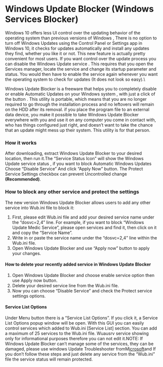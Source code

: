 # Windows Update Blocker (Windows Services Blocker)

Windows 10 offers less UI control over the updating behavior of the operating system than previous versions of Windows , There is no option to turn off Windows Updates using the Control Panel or Settings app in Windows 10, it checks for updates automatically and install any updates they find, whether you like it or not. This new feature is actually pretty convenient for most users. If you want control over the update process you can disable the Windows Update service . This requires that you open the Services manager, locate the service and change its startup parameter and status. You would then have to enable the service again whenever you want the operating system to check for updates (It does not look so easy).\


Windows Update Blocker is a freeware that helps you to completely disable or enable Automatic Updates on your Windows system , with just a click of the button . This utility is portable, which means that you are no longer required to go through the installation process and no leftovers will remain on the HDD after its removal. if you place the program file to an external data device, you make it possible to take Windows Update Blocker everywhere with you and use it on any computer you come in contact with, who has things configured just right, and doesn’t want to take the chance that an update might mess up their system. This utility is for that person.

### **How it works**

After downloading, extract Windows Update Blocker to your desired location, then run it.The “Service Status Icon” will show the Windows Update service status , if you want to block Automatic Windows Updates Choose “Disable Service” And click “Apply Now” button. The Protect Service Settings checkbox can prevent Uncontrolled change **(Recommended)**.

### How to block any other service and protect the settings

The new version Windows Update Blocker allows users to add any other service into Wub.ini file to block it:

1. First, please edit Wub.ini file and add your desired service name under the “dosvc=2,4” line. For example, if you want to block “Windows Update Medic Service”, please open services and find it, then click on it and copy the “Service Name”.
2. Write in or paste the service name under the “dosvc=2,4” line within the Wub.ini file.
3. Open Windows Update Blocker and use “Apply now” button to apply your changes.

#### How to delete your recently added service in Windows Update Blocker

1. Open Windows Update Blocker and choose enable service option then use Apply now button.
2. Delete your desired service line from the Wub.ini file.
3. Now you can choose “Disable Service” and check the Protect service settings options.

#### Service List Options

Under Menu button there is a “Service List Options”. If you click it, a Service List Options popup window will be open. With this GUI you can easily control services which added to Wub.ini \[Service List] section. You can add a maximum of 25 services to the Wub.ini file. Wuausrv service showing only for informational purposes therefore you can not edit it.NOTE: If Windows Update Blocker can’t manage some of the services, they can be damaged, please use windows Update Troubleshooter fromM[icrosoft](https://support.microsoft.com/en-us/help/4027322/windows-update-troubleshooter)and If you don’t follow these steps and just delete any service from the “Wub.ini” file the service status will remain protected.
